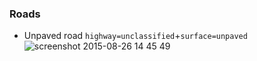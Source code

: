 ### Roads
- Unpaved road `highway=unclassified`+`surface=unpaved`
![screenshot 2015-08-26 14 45 49](https://cloud.githubusercontent.com/assets/126868/9489806/4d1c34c4-4c01-11e5-93be-aa1af1c0a44e.png)